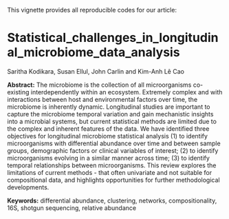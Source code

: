 This vignette provides all reproducible codes for our article:

# Statistical_challenges_in_longitudinal_microbiome_data_analysis

Saritha Kodikara, Susan Ellul, John Carlin and Kim-Anh Lê Cao 

**Abstract:** The microbiome is the collection of all microorganisms co-existing interdependently within an ecosystem. Extremely complex and with interactions between host and environmental factors over time, the microbiome is inherently dynamic. Longitudinal studies are important to capture the microbiome temporal variation and gain mechanistic insights into a microbial systems, but current statistical methods are limited due to the complex and inherent features of the data. We have identified three objectives for longitudinal microbiome statistical analysis (1) to identify microorganisms with differential abundance over time and between sample groups, demographic factors or clinical variables of interest; (2) to identify microorganisms evolving in a similar manner across time; (3) to identify temporal relationships between microorganisms. This review explores the limitations of current methods - that often univariate and not suitable for compositional data, and highlights opportunities for further methodological developments.

**Keywords:** differential abundance, clustering, networks, compositionality, 16S, shotgun sequencing, relative abundance
